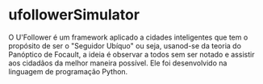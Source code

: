 # ufollowerSimulator
O U'Follower é um framework aplicado a cidades inteligentes que tem o propósito de ser o "Seguidor Ubíquo" ou seja, usanod-se da teoria do Panóptico de Focault, a ideia é observar a todos sem ser notado e assistir aos cidadãos da melhor maneira possível.
Ele foi desenvolvido na linguagem de programação Python.
